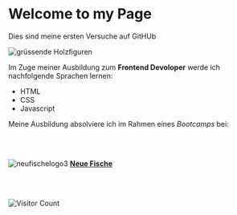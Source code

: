 # Welcome to my Page
Dies sind meine ersten Versuche auf GitHUb

![grüssende Holzfiguren](https://images.unsplash.com/photo-1610030852212-438471e34223?ixlib=rb-4.0.3&ixid=MnwxMjA3fDB8MHxwaG90by1wYWdlfHx8fGVufDB8fHx8&auto=format&fit=crop&w=435&q=80)

Im Zuge meiner Ausbildung zum **Frontend Devoloper** werde ich nachfolgende Sprachen lernen:

- HTML
- CSS
- Javascript


Meine Ausbildung absolviere ich im Rahmen eines _Bootcamps_ bei:

<br>
<br>

![neufischelogo3](https://user-images.githubusercontent.com/117660396/221603183-fff3c187-adb6-41cd-8324-e492d2d3df48.jpeg)
[**Neue Fische**](https://www.neuefische.de/)

<br>
<br>

![Visitor Count](https://profile-counter.glitch.me/KivancUlucan/count.svg)


